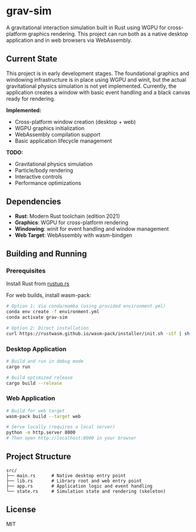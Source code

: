 # grav-sim

A gravitational interaction simulation built in Rust using WGPU for cross-platform graphics rendering. This project can run both as a native desktop application and in web browsers via WebAssembly.

## Current State

This project is in early development stages. The foundational graphics and windowing infrastructure is in place using WGPU and winit, but the actual gravitational physics simulation is not yet implemented. Currently, the application creates a window with basic event handling and a black canvas ready for rendering.

**Implemented:**
- Cross-platform window creation (desktop + web)
- WGPU graphics initialization
- WebAssembly compilation support
- Basic application lifecycle management

**TODO:**
- Gravitational physics simulation
- Particle/body rendering
- Interactive controls
- Performance optimizations

## Dependencies

- **Rust**: Modern Rust toolchain (edition 2021)
- **Graphics**: WGPU for cross-platform rendering
- **Windowing**: winit for event handling and window management
- **Web Target**: WebAssembly with wasm-bindgen

## Building and Running

### Prerequisites

Install Rust from [rustup.rs](https://rustup.rs/)

For web builds, install wasm-pack:
```bash
# Option 1: Via conda/mamba (using provided environment.yml)
conda env create -f environment.yml
conda activate grav-sim

# Option 2: Direct installation
curl https://rustwasm.github.io/wasm-pack/installer/init.sh -sSf | sh
```

### Desktop Application

```bash
# Build and run in debug mode
cargo run

# Build optimized release
cargo build --release
```

### Web Application

```bash
# Build for web target
wasm-pack build --target web

# Serve locally (requires a local server)
python -m http.server 8000
# Then open http://localhost:8000 in your browser
```

## Project Structure

```
src/
├── main.rs      # Native desktop entry point
├── lib.rs       # Library root and web entry point
├── app.rs       # Application logic and event handling
└── state.rs     # Simulation state and rendering (skeleton)
```

## License

MIT